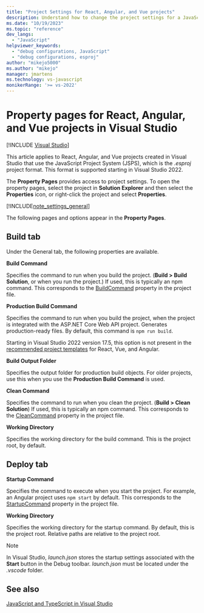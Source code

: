 ```yaml
---
title: "Project Settings for React, Angular, and Vue projects"
description: Understand how to change the project settings for a JavaScript project (.esproj) that uses React, Angular, or Vue in Visual Studio, using the Debug tab and Build tab of the project property pages.
ms.date: "10/19/2023"
ms.topic: "reference"
dev_langs:
  - "JavaScript"
helpviewer_keywords:
  - "debug configurations, JavaScript"
  - "debug configurations, esproj"
author: "mikejo5000"
ms.author: "mikejo"
manager: jmartens
ms.technology: vs-javascript
monikerRange: '>= vs-2022'
---
```


# Property pages for React, Angular, and Vue projects in Visual Studio

 [!INCLUDE [Visual Studio](~/includes/applies-to-version/vs-windows-only.md)]

This article applies to React, Angular, and Vue projects created in Visual Studio that use the JavaScript Project System (JSPS), which is the *.esproj* project format. This format is supported starting in Visual Studio 2022.

The **Property Pages** provides access to project settings. To open the property pages, select the project in **Solution Explorer** and then select the **Properties** icon, or right-click the project and select **Properties**.

[!INCLUDE[note_settings_general](../../data-tools/includes/note_settings_general_md.md)]

The following pages and options appear in the **Property Pages**.

## Build tab

Under the General tab, the following properties are available.

**Build Command**

Specifies the command to run when you build the project. (**Build > Build Solution**, or when you run the project.) If used, this is typically an npm command. This corresponds to the [BuildCommand](../javascript/javascript-project-system-msbuild-reference.md) property in the project file.

**Production Build Command**

Specifies the command to run when you build the project, when the project is integrated with the ASP.NET Core Web API project. Generates production-ready files. By default, this command is `npm run build`.

Starting in Visual Studio 2022 version 17.5, this option is not present in the [recommended project templates](../../javascript/javascript-in-visual-studio.md#project-templates) for React, Vue, and Angular.

**Build Output Folder**

Specifies the output folder for production build objects. For older projects, use this when you use the **Production Build Command** is used.

**Clean Command**

Specifies the command to run when you clean the project. (**Build > Clean Solution**) If used, this is typically an npm command. This corresponds to the [CleanCommand](../javascript/javascript-project-system-msbuild-reference.md) property in the project file.

**Working Directory**

Specifies the working directory for the build command. This is the project root, by default.

## Deploy tab

**Startup Command**

Specifies the command to execute when you start the project. For example, an Angular project uses `npm start` by default. This corresponds to the [StartupCommand](../javascript/javascript-project-system-msbuild-reference.md) property in the project file.


**Working Directory**

Specifies the working directory for the startup command. By default, this is the project root. Relative paths are relative to the project root.

> [!NOTE]
> In Visual Studio, *launch.json* stores the startup settings associated with the **Start** button in the Debug toolbar. *launch.json* must be located under the *.vscode* folder.

## See also

[JavaScript and TypeScript in Visual Studio](../../javascript/javascript-in-visual-studio.md)